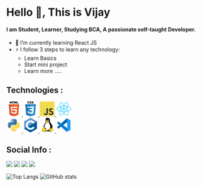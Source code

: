 # Hello 👋, This is Vijay
#### I am Student, Learner, Studying BCA, A passionate self-taught Developer.

<!-- - 🔭 I’m currently working on Advance Python -->
- 🌱 I’m currently learning React JS
- ⚡ I follow 3 steps to learn any technology:<br>
     - Learn Basics<br>
     - Start mini project<br>
     - Learn more .....
## Technologies :
<a href="#"> <img src="https://raw.githubusercontent.com/devicons/devicon/master/icons/html5/html5-original-wordmark.svg" alt="html5" width="40" height="40"/> </a>
<a href="#"> <img src="https://raw.githubusercontent.com/devicons/devicon/master/icons/css3/css3-original-wordmark.svg" alt="css3" width="40" height="40"/> </a>
<a href="#"> <img src="https://raw.githubusercontent.com/devicons/devicon/master/icons/javascript/javascript-original.svg" alt="Js" width="40" height="40"/> </a>
<a href='#'> <img src="https://raw.githubusercontent.com/devicons/devicon/2ae2a900d2f041da66e950e4d48052658d850630/icons/react/react-original.svg" width="40" height="40" /> </a>
<br/>
<a href="#"> <img src="https://raw.githubusercontent.com/devicons/devicon/master/icons/python/python-original.svg" alt="python" width="40" height="40"/> </a>
<a href="#"> <img src="https://raw.githubusercontent.com/devicons/devicon/master/icons/c/c-original.svg" alt="c" width="40" height="40"/> </a>
<a href="#"> <img src="https://raw.githubusercontent.com/devicons/devicon/master/icons/linux/linux-original.svg" alt="linux" width="40" height="40"/> </a>
<a href="#"> <img src="https://github.com/vscode-icons/vscode-icons/blob/master/icons/file_type_vscode.svg" alt="Visual Studio code" width="40" height="40"/> </a>

## Social Info :
[<img src="https://img.icons8.com/ios-glyphs/48/ffffff/github.png"/>](https://github.com/vijaySai-22)
[<img src="https://img.icons8.com/windows/48/ffffff/hackerrank.png"/>](https://www.hackerrank.com/vijaySai_22) 
[<img src="https://img.icons8.com/material-outlined/48/ffffff/twitter.png"/>](https://twitter.com/vijaySai_22)
[<img src="https://img.icons8.com/ios-glyphs/48/ffffff/domain.png"/>](https://vijaysai-22.github.io/)

![Top Langs](https://github-readme-stats.vercel.app/api/top-langs/?username=vijaySai-22)
![GitHub stats](https://github-readme-stats.vercel.app/api?username=vijaySai-22&show_icons=true)

<!--<a href="#"> <img src="https://raw.githubusercontent.com/devicons/devicon/master/icons/bootstrap/bootstrap-plain-wordmark.svg" alt="bootstrap" width="40" height="40"/> </a> -->
<!-- <a href="#"> <img src="https://raw.githubusercontent.com/devicons/devicon/master/icons/java/java-original.svg" alt="java" width="40" height="40"/> </a> -->
<!--<a href="#"> <img src="https://img.icons8.com/ios-filled/50/ffffff/feathercoin.png" width="40" height="40"/> </a>-->

